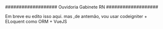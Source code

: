 ###################
Ouvidoria Gabinete RN
###################

Em breve eu edito isso aqui. mas ,de antemão, vou usar codeigniter + ELoquent como ORM + VueJS

